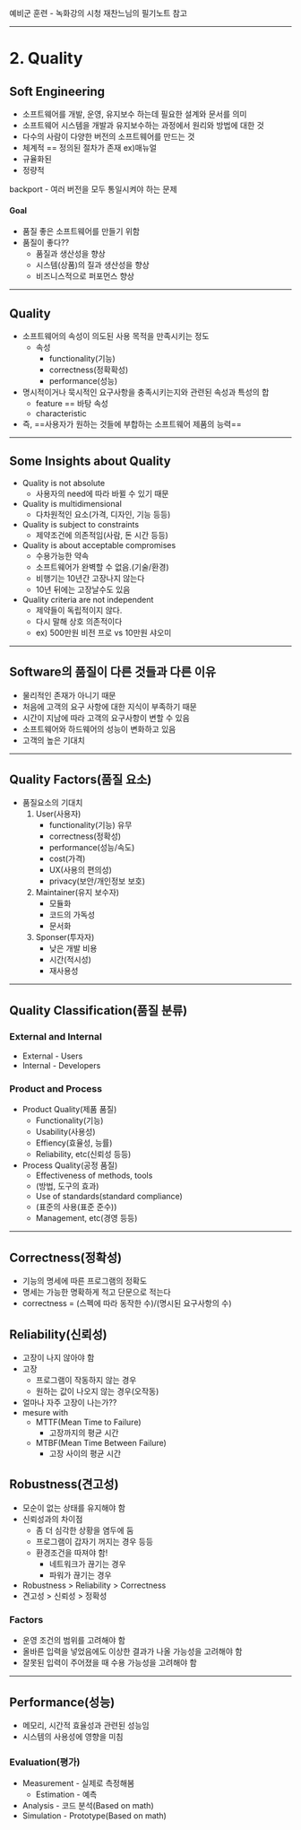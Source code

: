 예비군 훈련 - 녹화강의 시청
재찬느님의 필기노트 참고

---
# 2. Quality
## Soft Engineering
- 소프트웨어를 개발, 운영, 유지보수 하는데 필요한 설계와 문서를 의미
- 소프트웨어 시스템을 개발과 유지보수하는 과정에서 원리와 방법에 대한 것
- 다수의 사람이 다양한 버전의 소프트웨어를 만드는 것
- 체계적 == 정의된 절차가 존재 ex)매뉴얼
- 규율화된
- 정량적

backport - 여러 버전을 모두 통일시켜야 하는 문제
#### Goal
- 품질 좋은 소프트웨어를 만들기 위함
- 품질이 좋다??
	- 품질과 생산성을 향상
	- 시스템(상품)의 질과 생산성을 향상
	- 비즈니스적으로 퍼포먼스 향상

---
## Quality
- 소프트웨어의 속성이 의도된 사용 목적을 만족시키는 정도
	- 속성
		- functionality(기능)
		- correctness(정확확성)
		- performance(성능)
- 명시적이거나 묵시적인 요구사항을 충족시키는지와 관련된 속성과 특성의 합
	- feature == 바탕 속성
	- characteristic
- 즉, ==사용자가 원하는 것들에 부합하는 소프트웨어 제품의 능력==

---
## Some Insights about Quality
- Quality is not absolute
	- 사용자의 need에 따라 바뀔 수 있기 때문
- Quality is multidimensional
	- 다차원적인 요소(가격, 디자인, 기능 등등)
- Quality is subject to constraints
	- 제약조건에 의존적임(사람, 돈 시간 등등)
- Quality is about acceptable compromises
	- 수용가능한 약속
	- 소프트웨어가 완벽할 수 없음.(기술/환경)
	- 비행기는 10년간 고장나지 않는다
	- 10년 뒤에는 고장날수도 있음
- Quality criteria are not independent
	- 제약들이 독립적이지 않다.
	- 다시 말해 상호 의존적이다
	- ex) 500만원 비전 프로 vs 10만원 샤오미

---
## Software의 품질이 다른 것들과 다른 이유
- 물리적인 존재가 아니기 때문
- 처음에 고객의 요구 사항에 대한 지식이 부족하기 때문
- 시간이 지남에 따라 고객의 요구사항이 변할 수 있음
- 소프트웨어와 하드웨어의 성능이 변화하고 있음
- 고객의 높은 기대치

---
## Quality Factors(품질 요소)
- 품질요소의 기대치
	1. User(사용자)
		- functionality(기능) 유무
		- correctness(정확성)
		- performance(성능/속도)
		- cost(가격)
		- UX(사용의 편의성)
		- privacy(보안/개인정보 보호)
	2. Maintainer(유지 보수자)
		- 모듈화
		- 코드의 가독성
		- 문서화
	3. Sponser(투자자)
		- 낮은 개발 비용
		- 시간(적시성)
		- 재사용성

---
## Quality Classification(품질 분류)
### External and Internal
- External - Users
- Internal - Developers
### Product and Process
- Product Quality(제품 품질)
	- Functionality(기능)
	- Usability(사용성)
	- Effiency(효율성, 능률)
	- Reliability, etc(신뢰성 등등)
- Process Quality(공정 품질)
	- Effectiveness of methods, tools
	- (방법, 도구의 효과)
	- Use of standards(standard compliance)
	- (표준의 사용(표준 준수))
	- Management, etc(경영 등등)

---
## Correctness(정확성)
- 기능의 명세에 따른 프로그램의 정확도
- 명세는 가능한 명확하게 적고 단문으로 적는다
- correctness = (스펙에 따라 동작한 수)/(명시된 요구사항의 수)

## Reliability(신뢰성)
- 고장이 나지 않아야 함
- 고장
	- 프로그램이 작동하지 않는 경우
	- 원하는 값이 나오지 않는 경우(오작동)
- 얼마나 자주 고장이 나는가??
- mesure with
	- MTTF(Mean Time to Failure)
		- 고장까지의 평균 시간
	- MTBF(Mean Time Between Failure)
		- 고장 사이의 평균 시간

## Robustness(견고성)
- 모순이 없는 상태를 유지해야 함
- 신뢰성과의 차이점
	- 좀 더 심각한 상황을 염두에 둠
	- 프로그램이 갑자기 꺼지는 경우 등등
	- 환경조건을 따져야 함!
		- 네트워크가 끊기는 경우
		- 파워가 끊기는 경우
- Robustness > Reliability > Correctness
- 견고성 > 신뢰성 > 정확성
### Factors
- 운영 조건의 범위를 고려해야 함
- 올바른 입력을 넣었음에도 이상한 결과가 나올 가능성을 고려해야 함
- 잘못된 입력이 주어졌을 때 수용 가능성을 고려해야 함

---
## Performance(성능)
- 메모리, 시간적 효율성과 관련된 성능임
- 시스템의 사용성에 영향을 미침
### Evaluation(평가)
- Measurement - 실제로 측정해봄
	- Estimation - 예측
- Analysis - 코드 분석(Based on math)
- Simulation - Prototype(Based on math)
